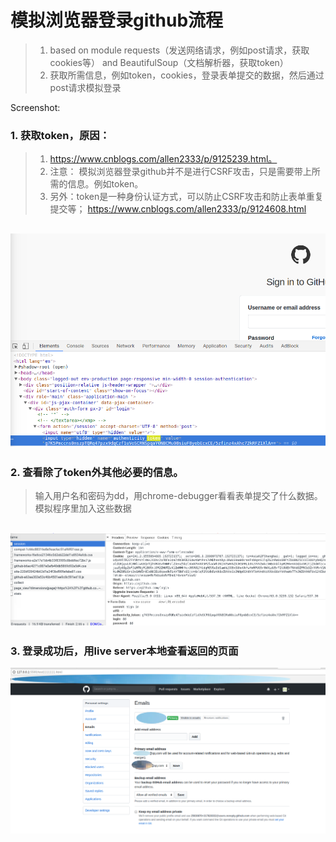 # 模拟浏览器登录github流程
> 1. based on module requests（发送网络请求，例如post请求，获取cookies等） and BeautifulSoup（文档解析器，获取token）
> 2. 获取所需信息，例如token，cookies，登录表单提交的数据，然后通过post请求模拟登录

Screenshot:
### 1. 获取token，原因：
> 1. https://www.cnblogs.com/allen2333/p/9125239.html。
> 2. 注意： 模拟浏览器登录github并不是进行CSRF攻击，只是需要带上所需的信息。例如token。
> 3. 另外：token是一种身份认证方式，可以防止CSRF攻击和防止表单重复提交等； https://www.cnblogs.com/allen2333/p/9124608.html

![shot1](./screenshot/1.png)
---

### 2. 查看除了token外其他必要的信息。
> 输入用户名和密码为dd，用chrome-debugger看看表单提交了什么数据。模拟程序里加入这些数据

![shot2](./screenshot/2.png)
---

### 3. 登录成功后，用live server本地查看返回的页面
![shot3](./screenshot/3.png)